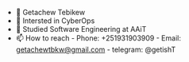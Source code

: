 - 👋 Getachew Tebikew
- 👀 Intersted in CyberOps
- 🌱 Studied Software Engineering at AAiT
- 📫 How to reach
      - Phone: +251931903909
      - Email: getachewtbkw@gmail.com
      - telegram: @getishT

<!---
getach1/getach1 is a ✨ special ✨ repository because its `README.md` (this file) appears on your GitHub profile.
You can click the Preview link to take a look at your changes.
--->
